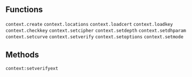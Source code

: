 Functions
---------

`context.create`
`context.locations`
`context.loadcert`
`context.loadkey`
`context.checkkey`
`context.setcipher`
`context.setdepth`
`context.setdhparam`
`context.setcurve`
`context.setverify`
`context.setoptions`
`context.setmode`

Methods
-------

`context:setverifyext`
